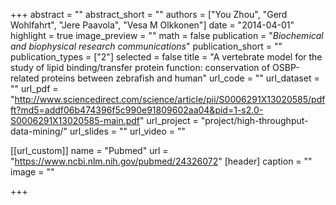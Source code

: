 +++
abstract = ""
abstract_short = ""
authors = ["You Zhou", "Gerd Wohlfahrt", "Jere Paavola", "Vesa M Olkkonen"]
date = "2014-04-01"
highlight = true
image_preview = ""
math = false
publication = "*Biochemical and biophysical research communications*"
publication_short = ""
publication_types = ["2"]
selected = false
title = "A vertebrate model for the study of lipid binding/transfer protein function: conservation of OSBP-related proteins between zebrafish and human"
url_code = ""
url_dataset = ""
url_pdf = "http://www.sciencedirect.com/science/article/pii/S0006291X13020585/pdfft?md5=addf06b474396f5c990e91809602aa04&pid=1-s2.0-S0006291X13020585-main.pdf"
url_project = "project/high-throughput-data-mining/"
url_slides = ""
url_video = ""

[[url_custom]]
    name = "Pubmed"
    url = "https://www.ncbi.nlm.nih.gov/pubmed/24326072"
[header]
  caption = ""
  image = ""

+++

